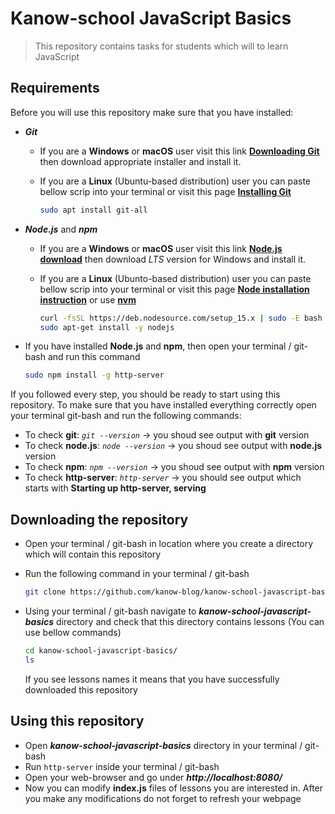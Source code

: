 # Kanow-school JavaScript Basics

> This repository contains tasks for students which will to learn JavaScript

## Requirements

Before you will use this repository make sure that you have installed:

- **_Git_**

  - If you are a **Windows** or **macOS** user visit this link **[Downloading Git](https://git-scm.com/download/win)** then download appropriate installer and install it.
  - If you are a **Linux** (Ubuntu-based distribution) user you can paste bellow scrip into your terminal or visit this page **[Installing Git](https://git-scm.com/book/en/v2/Getting-Started-Installing-Git)**

    ```bash
    sudo apt install git-all
    ```

- **_Node.js_** and **_npm_**

  - If you are a **Windows** or **macOS** user visit this link **[Node.js download](https://nodejs.org/en/download/)** then download _LTS_ version for Windows and install it.
  - If you are a **Linux** (Ubunto-based distribution) user you can paste bellow scrip into your terminal or visit this page **[Node installation instruction](https://nodejs.org/en/download/package-manager/#debian-and-ubuntu-based-linux-distributions)** or use **[nvm](https://github.com/nvm-sh/nvm#install--update-script)**

    ```bash
    curl -fsSL https://deb.nodesource.com/setup_15.x | sudo -E bash -
    sudo apt-get install -y nodejs
    ```

- If you have installed **Node.js** and **npm**, then open your terminal / git-bash and run this command

  ```bash
  sudo npm install -g http-server
  ```

If you followed every step, you should be ready to start using this repository. To make sure that you have installed everything correctly open your terminal git-bash and run the following commands:

- To check **git**: _`git --version`_ → you shoud see output with **git** version
- To check **node.js**: _`node --version`_ → you shoud see output with **node.js** version
- To check **npm**: _`npm --version`_ → you shoud see output with **npm** version
- To check **http-server**: _`http-server`_ → you should see output which starts with **Starting up http-server, serving**

## Downloading the repository

- Open your terminal / git-bash in location where you create a directory which will contain this repository

- Run the following command in your terminal / git-bash

  ```bash
  git clone https://github.com/kanow-blog/kanow-school-javascript-basics.git
  ```

- Using your terminal / git-bash navigate to **_kanow-school-javascript-basics_** directory and check that this directory contains lessons (You can use bellow commands)

  ```bash
  cd kanow-school-javascript-basics/
  ls
  ```

  If you see lessons names it means that you have successfully downloaded this repository

## Using this repository

- Open **_kanow-school-javascript-basics_** directory in your terminal / git-bash
- Run `http-server` inside your terminal / git-bash
- Open your web-browser and go under **_http://localhost:8080/_**
- Now you can modify **index.js** files of lessons you are interested in. After you make any modifications do not forget to refresh your webpage
